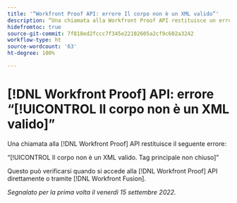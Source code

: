 ```yaml
---
title: '“Workfront Proof API: errore Il corpo non è un XML valido”'
description: “Una chiamata alla Workfront Proof API restituisce un errore.”
hidefromtoc: true
source-git-commit: 7f818ed2fccc7f345e22102605a2cf9c602a3242
workflow-type: ht
source-wordcount: '63'
ht-degree: 100%

---
```



# [!DNL Workfront Proof] API: errore “[!UICONTROL Il corpo non è un XML valido]”

<!--On WFP and WFF TOCs-->

Una chiamata alla [!DNL Workfront Proof] API restituisce il seguente errore:

“[!UICONTROL Il corpo non è un XML valido. Tag principale non chiuso]”

Questo può verificarsi quando si accede alla [!DNL Workfront Proof] API direttamente o tramite [!DNL Workfront Fusion].

_Segnalato per la prima volta il venerdì 15 settembre 2022._

